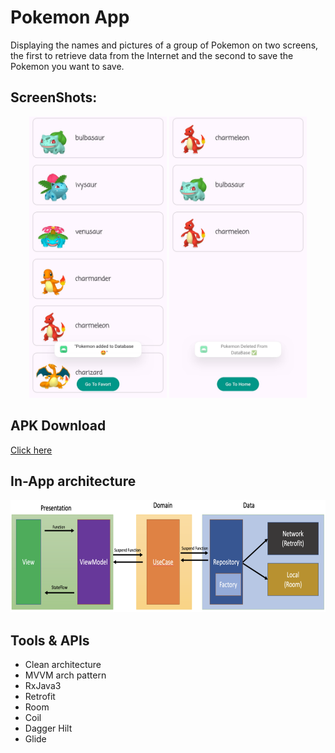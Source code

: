 # Pokemon App
Displaying the names and pictures of a group of Pokemon on two screens, the first to retrieve data from the Internet and the second to save the Pokemon you want to save.

## ScreenShots:
<p align="center">
  <img src="img/1.jpg" height="450" width="220">
  <img src="img/2.jpg" height="450" width="220">
</p>


## APK Download
[Click here]((https://drive.google.com/file/d/18eSsSlpjTCNI8iTVk04_ycN4cdryvmPK/view?usp=sharing))

## In-App architecture
<p>
  <img src="img/arch.png" height="180" width="900">
</p>


## Tools & APIs
- Clean architecture
- MVVM arch pattern
- RxJava3
- Retrofit
- Room
- Coil
- Dagger Hilt
- Glide
